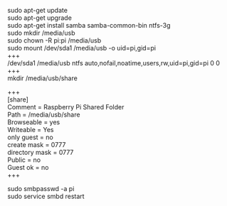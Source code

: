 sudo apt-get update  
sudo apt-get upgrade  
sudo apt-get install samba samba-common-bin ntfs-3g  
sudo mkdir /media/usb  
sudo chown -R pi:pi /media/usb  
sudo mount /dev/sda1 /media/usb -o uid=pi,gid=pi  
+++  
/dev/sda1 /media/usb ntfs auto,nofail,noatime,users,rw,uid=pi,gid=pi 0 0  
+++  
mkdir /media/usb/share  
  
+++  
[share]  
Comment = Raspberry Pi Shared Folder  
Path = /media/usb/share  
Browseable = yes  
Writeable = Yes  
only guest = no  
create mask = 0777  
directory mask = 0777  
Public = no  
Guest ok = no  
+++  
  
sudo smbpasswd -a pi  
sudo service smbd restart  

